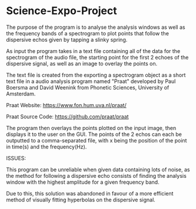 # Science-Expo-Project
The purpose of the program is to analyse the analysis windows as well as the frequency bands of a spectrogram to plot points that follow the dispersive echos
given by tapping a slinky spring.

As input the program takes in a text file containing all of the data for the spectrogram of the audio file, the starting point for the first 2 echoes of the
dispersive signal, as well as an image to overlay the points on.

The text file is created from the exporting a spectrogram object as a short text file in a audio analysis program named "Praat" 
developed by Paul Boersma and David Weenink from Phonetic Sciences, University of Amsterdam.

Praat Website:
https://www.fon.hum.uva.nl/praat/

Praat Source Code:
https://github.com/praat/praat

The program then overlays the points plotted on the input image, then displays it to the user on the GUI. The points of the 2 echos can each be outputted 
to a comma-separated file, with x being the position of the point in time(s) and the frequency(Hz).

ISSUES:

This program can be unreliable when given data containing lots of noise, as the method for following a dispersive echo consists of finding the analysis 
window with the highest amplitude for a given frequency band.

Due to this, this solution was abandoned in favour of a more efficient method of visually fitting hyperbolas on the dispersive signal.
